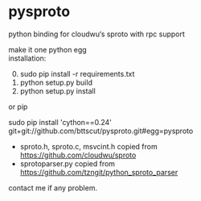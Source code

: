 # pysproto
python binding for cloudwu‘s sproto with rpc support

make it one python egg<br>
installation:

0. sudo pip install -r requirements.txt
1. python setup.py build
2. python setup.py install

or pip

 sudo pip install 'cython==0.24' git+git://github.com/bttscut/pysproto.git#egg=pysproto 

- sproto.h, sproto.c, msvcint.h copied from https://github.com/cloudwu/sproto
- sprotoparser.py copied from https://github.com/tzngit/python_sproto_parser

contact me if any problem.
